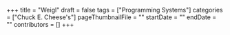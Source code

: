 +++
title = "Weigl"
draft = false
tags = ["Programming Systems"]
categories = ["Chuck E. Cheese's"]
pageThumbnailFile = ""
startDate = ""
endDate = ""
contributors = []
+++
